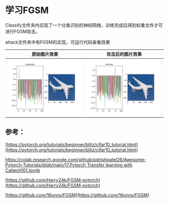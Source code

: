 # 学习FGSM

Classify文件夹内实现了一个分类识别的神经网络，训练完成后得到权重文件才可进行FGSM攻击。

attack文件夹中有FGSM的实现，可运行代码查看效果

原始图片效果          |  攻击后的图片效果
:-------------------------:|:-------------------------:
![](img/before.svg)  |![](img/after.svg)




## 参考：

[https://pytorch.org/tutorials/beginner/blitz/cifar10_tutorial.html](https://pytorch.org/tutorials/beginner/blitz/cifar10_tutorial.html)

[https://colab.research.google.com/github/ashishpatel26/Awesome-Pytorch-Tutorials/blob/main/17.Pytorch Transfer learning with Caltech101.ipynb](https://colab.research.google.com/github/ashishpatel26/Awesome-Pytorch-Tutorials/blob/main/17.Pytorch%20Transfer%20learning%20with%20Caltech101.ipynb)

[https://github.com/Harry24k/FGSM-pytorch](https://github.com/Harry24k/FGSM-pytorch)

[https://github.com/1Konny/FGSM](https://github.com/1Konny/FGSM)

